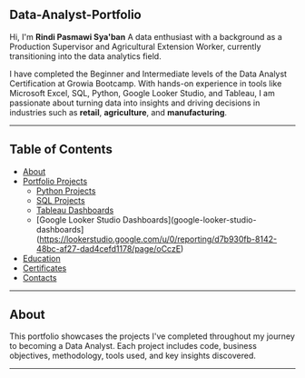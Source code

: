 Data-Analyst-Portfolio
---

Hi, I'm **Rindi Pasmawi Sya'ban** 
A data enthusiast with a background as a Production Supervisor and Agricultural Extension Worker, currently transitioning into the data analytics field.

I have completed the Beginner and Intermediate levels of the Data Analyst Certification at Growia Bootcamp. With hands-on experience in tools like Microsoft Excel, SQL, Python, Google Looker Studio, and Tableau, I am passionate about turning data into insights and driving decisions in industries such as **retail**, **agriculture**, and **manufacturing**.

---

## Table of Contents
- [About](#about)
- [Portfolio Projects](#portfolio-projects)
  - [Python Projects](#python-projects)
  - [SQL Projects](#sql-projects)
  - [Tableau Dashboards](https://public.tableau.com/app/profile/rindi.pasmawi.syaban/vizzes)
  - [Google Looker Studio Dashboards](google-looker-studio-dashboards](https://lookerstudio.google.com/u/0/reporting/d7b930fb-8142-48bc-af27-dad4cefd1178/page/oCczE)
- [Education](#education)
- [Certificates](#certificates)
- [Contacts](#contacts)

---

##  About

This portfolio showcases the projects I've completed throughout my journey to becoming a Data Analyst. Each project includes code, business objectives, methodology, tools used, and key insights discovered.

---

